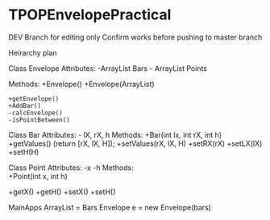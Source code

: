 # TPOPEnvelopePractical

DEV Branch for editing only 
Confirm works before pushing to master branch

Heirarchy plan

Class Envelope
Attributes:
	-ArrayList Bars
	- ArrayList Points
		
Methods:
	+Envelope()
	+Envelope(ArrayList<Bar>)

	+getEnvelope()
	+AddBar()
	-calcEnvelope()
	-isPointBetween()



Class Bar
Attributes:
	- lX, rX, h
Methods:
	+Bar(int lx, int rX, int h)
	+getValues()
	(return [rX, lX, H]);
	+setValues(rX, lX, H)
	+setRX(rX)
	+setLX(lX)
	+setH(H)


Class Point
Attributes:
	-x
	-h
Methods:	
	+Point(int x, int h)

+getX()
	+getH()
	+setX()
	+setH()

MainApps
	ArrayList<Bar> = Bars
	Envelope e = new Envelope(bars)





